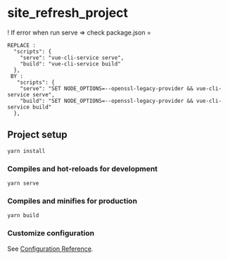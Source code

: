 # site_refresh_project
! If error when run serve => check package.json =
```
REPLACE :
  "scripts": {
    "serve": "vue-cli-service serve",
    "build": "vue-cli-service build"
  },
 BY :
   "scripts": {
    "serve": "SET NODE_OPTIONS=--openssl-legacy-provider && vue-cli-service serve",
    "build": "SET NODE_OPTIONS=--openssl-legacy-provider && vue-cli-service build"
  },
```
## Project setup
```
yarn install
```

### Compiles and hot-reloads for development
```
yarn serve
```

### Compiles and minifies for production
```
yarn build
```

### Customize configuration
See [Configuration Reference](https://cli.vuejs.org/config/).
